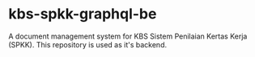 # kbs-spkk-graphql-be
A document management system for KBS Sistem Penilaian Kertas Kerja (SPKK). This repository is used as it's backend.
